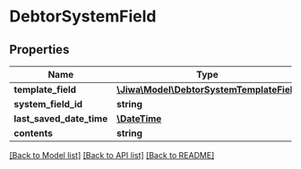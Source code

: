 # DebtorSystemField

## Properties
Name | Type | Description | Notes
------------ | ------------- | ------------- | -------------
**template_field** | [**\Jiwa\Model\DebtorSystemTemplateField**](DebtorSystemTemplateField.md) |  | [optional] 
**system_field_id** | **string** |  | [optional] 
**last_saved_date_time** | [**\DateTime**](\DateTime.md) |  | [optional] 
**contents** | **string** |  | [optional] 

[[Back to Model list]](../README.md#documentation-for-models) [[Back to API list]](../README.md#documentation-for-api-endpoints) [[Back to README]](../README.md)


